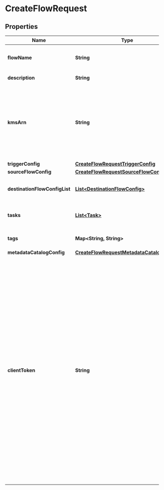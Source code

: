 

# CreateFlowRequest


## Properties

| Name | Type | Description | Notes |
|------------ | ------------- | ------------- | -------------|
|**flowName** | **String** |  The specified name of the flow. Spaces are not allowed. Use underscores (_) or hyphens (-) only.  |  |
|**description** | **String** |  A description of the flow you want to create.  |  [optional] |
|**kmsArn** | **String** |  The ARN (Amazon Resource Name) of the Key Management Service (KMS) key you provide for encryption. This is required if you do not want to use the Amazon AppFlow-managed KMS key. If you don&#39;t provide anything here, Amazon AppFlow uses the Amazon AppFlow-managed KMS key.  |  [optional] |
|**triggerConfig** | [**CreateFlowRequestTriggerConfig**](CreateFlowRequestTriggerConfig.md) |  |  |
|**sourceFlowConfig** | [**CreateFlowRequestSourceFlowConfig**](CreateFlowRequestSourceFlowConfig.md) |  |  |
|**destinationFlowConfigList** | [**List&lt;DestinationFlowConfig&gt;**](DestinationFlowConfig.md) |  The configuration that controls how Amazon AppFlow places data in the destination connector.  |  |
|**tasks** | [**List&lt;Task&gt;**](Task.md) |  A list of tasks that Amazon AppFlow performs while transferring the data in the flow run.  |  |
|**tags** | **Map&lt;String, String&gt;** |  The tags used to organize, track, or control access for your flow.  |  [optional] |
|**metadataCatalogConfig** | [**CreateFlowRequestMetadataCatalogConfig**](CreateFlowRequestMetadataCatalogConfig.md) |  |  [optional] |
|**clientToken** | **String** | &lt;p&gt;The &lt;code&gt;clientToken&lt;/code&gt; parameter is an idempotency token. It ensures that your &lt;code&gt;CreateFlow&lt;/code&gt; request completes only once. You choose the value to pass. For example, if you don&#39;t receive a response from your request, you can safely retry the request with the same &lt;code&gt;clientToken&lt;/code&gt; parameter value.&lt;/p&gt; &lt;p&gt;If you omit a &lt;code&gt;clientToken&lt;/code&gt; value, the Amazon Web Services SDK that you are using inserts a value for you. This way, the SDK can safely retry requests multiple times after a network error. You must provide your own value for other use cases.&lt;/p&gt; &lt;p&gt;If you specify input parameters that differ from your first request, an error occurs. If you use a different value for &lt;code&gt;clientToken&lt;/code&gt;, Amazon AppFlow considers it a new call to &lt;code&gt;CreateFlow&lt;/code&gt;. The token is active for 8 hours.&lt;/p&gt; |  [optional] |



